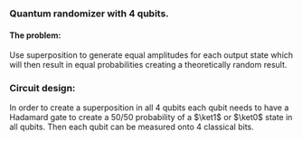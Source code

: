 ### Quantum randomizer with 4 qubits.

#### The problem:

Use superposition to generate equal amplitudes for each output state which will then result in equal probabilities creating a theoretically random result.

### Circuit design:

In order to create a superposition in all 4 qubits each qubit needs to have a Hadamard gate to create a 50/50 probability of a $\ket1$ or $\ket0$ state in all qubits. Then each qubit can be measured onto 4 classical bits. 

